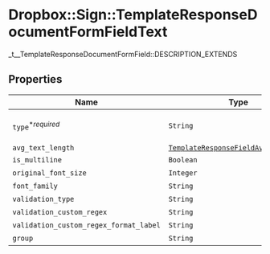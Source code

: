 # Dropbox::Sign::TemplateResponseDocumentFormFieldText

_t__TemplateResponseDocumentFormField::DESCRIPTION_EXTENDS

## Properties

| Name | Type | Description | Notes |
| ---- | ---- | ----------- | ----- |
| `type`<sup>*_required_</sup> | ```String``` |  _t__TemplateResponseDocumentFormField::TYPE  |  [default to 'text'] |
| `avg_text_length` | [```TemplateResponseFieldAvgTextLength```](TemplateResponseFieldAvgTextLength.md) |    |  |
| `is_multiline` | ```Boolean``` |  _t__TemplateResponseDocumentFormField::IS_MULTILINE  |  |
| `original_font_size` | ```Integer``` |  _t__TemplateResponseDocumentFormField::ORIGINAL_FONT_SIZE  |  |
| `font_family` | ```String``` |  _t__TemplateResponseDocumentFormField::FONT_FAMILY  |  |
| `validation_type` | ```String``` |  _t__TemplateResponseDocumentFormField::VALIDATION_TYPE  |  |
| `validation_custom_regex` | ```String``` |  _t__TemplateResponseDocumentFormField::CUSTOM_REGEX  |  |
| `validation_custom_regex_format_label` | ```String``` |  _t__TemplateResponseDocumentFormField::CUSTOM_REGEX_LABEL  |  |
| `group` | ```String``` |  _t__TemplateResponseDocumentFormField::GROUP  |  |

